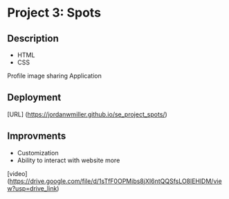 # Project 3: Spots

## Description

- HTML
- CSS

Profile image sharing Application

## Deployment

[URL] (https://jordanwmiller.github.io/se_project_spots/)

## Improvments

- Customization
- Ability to interact with website more

[video] (https://drive.google.com/file/d/1sTfF0OPMibs8jXI6ntQQSfsLO8lEHlDM/view?usp=drive_link)

